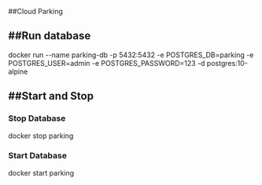 ##Cloud Parking

## ##Run database

docker run --name parking-db -p 5432:5432 -e POSTGRES_DB=parking -e POSTGRES_USER=admin -e POSTGRES_PASSWORD=123 -d postgres:10-alpine

## ##Start and Stop

### Stop Database

docker stop parking

### Start Database

docker start parking
